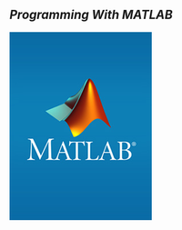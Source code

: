 
## ***_Programming With MATLAB_***


<img src="https://github.com/Godson-Thomas/MATLAB/blob/master/_zmatlab-logo.jpg" width="250">